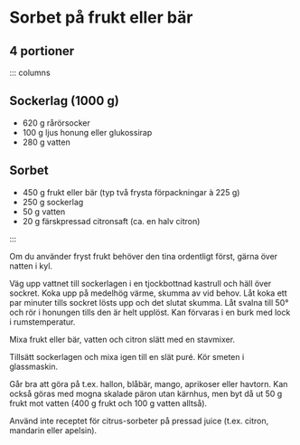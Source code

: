 # Sorbet på frukt eller bär

## 4 portioner

::: columns

## Sockerlag (1000 g)

- 620 g rårörsocker
- 100 g ljus honung eller glukossirap
- 280 g vatten

## Sorbet

- 450 g frukt eller bär (typ två frysta förpackningar à 225 g)
- 250 g sockerlag
- 50 g vatten
- 20 g färskpressad citronsaft (ca. en halv citron)

:::

Om du använder fryst frukt behöver den tina ordentligt först, gärna över natten i kyl.

Väg upp vattnet till sockerlagen i en tjockbottnad kastrull och häll över sockret. Koka
upp på medelhög värme, skumma av vid behov. Låt koka ett par minuter tills sockret lösts
upp och det slutat skumma. Låt svalna till 50° och rör i honungen tills den är helt
upplöst. Kan förvaras i en burk med lock i rumstemperatur.

Mixa frukt eller bär, vatten och citron slätt med en stavmixer.

Tillsätt sockerlagen och mixa igen till en slät puré. Kör smeten i glassmaskin. 

Går bra att göra på t.ex. hallon, blåbär, mango, aprikoser eller havtorn. Kan också göras
med mogna skalade päron utan kärnhus, men byt då ut 50 g frukt mot vatten (400 g frukt och
100 g vatten alltså).

Använd inte receptet för citrus-sorbeter på pressad juice (t.ex. citron, mandarin eller
apelsin).